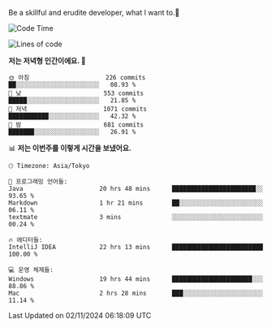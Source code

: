 Be a skillful and erudite developer, what I want to.👶

<!--START_SECTION:waka-->
![Code Time](http://img.shields.io/badge/Code%20Time-1%2C356%20hrs%2017%20mins-blue)

![Lines of code](https://img.shields.io/badge/%EC%A0%80%EB%8A%94%20%EC%97%AC%ED%83%9C%EA%B9%8C%EC%A7%80%20-883.2%20thousand%20%EC%A4%84%EC%9D%98%20%EC%BD%94%EB%93%9C%EB%A5%BC%20%EC%9E%91%EC%84%B1%ED%96%88%EC%96%B4%EC%9A%94.-blue)

**저는 저녁형 인간이에요. 🦉** 

```text
🌞 아침                     226 commits         ██░░░░░░░░░░░░░░░░░░░░░░░   08.93 % 
🌆 낮　                     553 commits         █████░░░░░░░░░░░░░░░░░░░░   21.85 % 
🌃 저녁                     1071 commits        ███████████░░░░░░░░░░░░░░   42.32 % 
🌙 밤　                     681 commits         ███████░░░░░░░░░░░░░░░░░░   26.91 % 
```


📊 **저는 이번주를 이렇게 시간을 보냈어요.** 

```text
🕑︎ Timezone: Asia/Tokyo

💬 프로그래밍 언어들: 
Java                     20 hrs 48 mins      ███████████████████████░░   93.65 % 
Markdown                 1 hr 21 mins        ██░░░░░░░░░░░░░░░░░░░░░░░   06.11 % 
textmate                 3 mins              ░░░░░░░░░░░░░░░░░░░░░░░░░   00.24 % 

🔥 에디터들: 
IntelliJ IDEA            22 hrs 13 mins      █████████████████████████   100.00 % 

💻 운영 체제들: 
Windows                  19 hrs 44 mins      ██████████████████████░░░   88.86 % 
Mac                      2 hrs 28 mins       ███░░░░░░░░░░░░░░░░░░░░░░   11.14 % 
```


 Last Updated on 02/11/2024 06:18:09 UTC
<!--END_SECTION:waka-->
